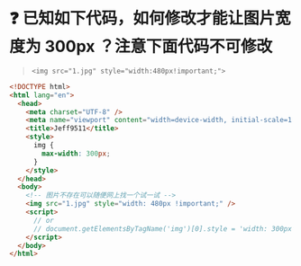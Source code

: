 # :question: 已知如下代码，如何修改才能让图片宽度为 300px ？注意下面代码不可修改

> `<img src="1.jpg" style="width:480px!important;">`

```html
<!DOCTYPE html>
<html lang="en">
  <head>
    <meta charset="UTF-8" />
    <meta name="viewport" content="width=device-width, initial-scale=1.0" />
    <title>Jeff9511</title>
    <style>
      img {
        max-width: 300px;
      }
    </style>
  </head>
  <body>
    <!-- 图片不存在可以随便网上找一个试一试 -->
    <img src="1.jpg" style="width: 480px !important;" />
    <script>
      // or
      // document.getElementsByTagName('img')[0].style = 'width: 300px'
    </script>
  </body>
</html>
```
